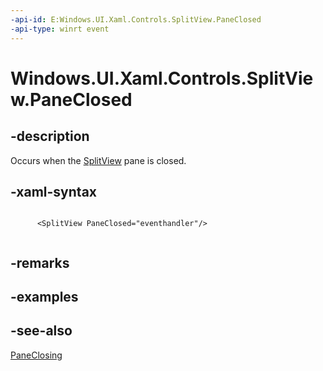 ```yaml
---
-api-id: E:Windows.UI.Xaml.Controls.SplitView.PaneClosed
-api-type: winrt event
---
```


<!-- Event syntax
public event Windows.Foundation.TypedEventHandler PaneClosed<Windows.UI.Xaml.Controls.SplitView,  object>
-->

# Windows.UI.Xaml.Controls.SplitView.PaneClosed

## -description
Occurs when the [SplitView](splitview.md) pane is closed.



## -xaml-syntax
```xaml

      <SplitView PaneClosed="eventhandler"/>
    
```


## -remarks

## -examples

## -see-also
[PaneClosing](splitview_paneclosing.md)
